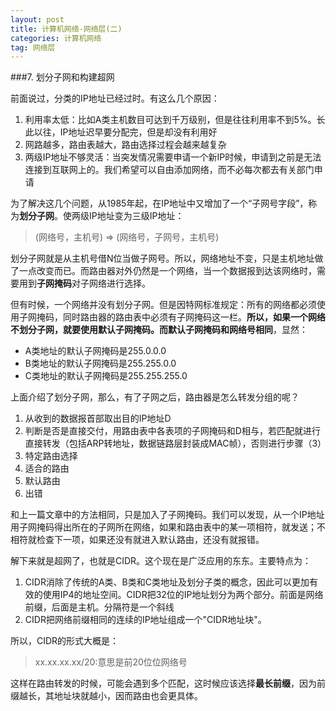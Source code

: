 ```yaml
---
layout: post
title: 计算机网络-网络层(二)
categories: 计算机网络
tag: 网络层
---
```


###7. 划分子网和构建超网

前面说过，分类的IP地址已经过时。有这么几个原因：

1. 利用率太低：比如A类主机数目可达到千万级别，但是往往利用率不到5%。长此以往，IP地址迟早要分配完，但是却没有利用好
2. 网路越多，路由表越大，路由选择过程会越来越复杂
3. 两级IP地址不够灵活：当突发情况需要申请一个新IP时候，申请到之前是无法连接到互联网上的。我们希望可以自由添加网络，而不必每次都去有关部门申请

为了解决这几个问题，从1985年起，在IP地址中又增加了一个“子网号字段”，称为**划分子网**。使两级IP地址变为三级IP地址：

> (网络号，主机号) => (网络号，子网号，主机号)

划分子网就是从主机号借N位当做子网号。所以，网络地址不变，只是主机地址做了一点改变而已。而路由器对外仍然是一个网络，当一个数据报到达该网络时，需要用到**子网掩码**对子网络进行选择。

但有时候，一个网络并没有划分子网。但是因特网标准规定：所有的网络都必须使用子网掩码，同时路由器的路由表中必须有子网掩码这一栏。**所以，如果一个网络不划分子网，就要使用默认子网掩码。而默认子网掩码和网络号相同**，显然：

* A类地址的默认子网掩码是255.0.0.0
* B类地址的默认子网掩码是255.255.0.0
* C类地址的默认子网掩码是255.255.255.0

上面介绍了划分子网，那么，有了子网之后，路由器是怎么转发分组的呢？

1. 从收到的数据报首部取出目的IP地址D
2. 判断是否是直接交付，用路由表中各表项的子网掩码和D相与，若匹配就进行直接转发（包括ARP转地址，数据链路层封装成MAC帧），否则进行步骤（3）
3. 特定路由选择
4. 适合的路由
5. 默认路由
6. 出错

和上一篇文章中的方法相同，只是加入了子网掩码。我们可以发现，从一个IP地址用子网掩码得出所在的子网所在网络，如果和路由表中的某一项相符，就发送；不相符就检查下一项，如果还没有就进入默认路由，还没有就报错。

解下来就是超网了，也就是CIDR。这个现在是广泛应用的东东。主要特点为：

1. CIDR消除了传统的A类、B类和C类地址及划分子类的概念，因此可以更加有效的使用IP4的地址空间。CIDR把32位的IP地址划分为两个部分。前面是网络前缀，后面是主机。分隔符是一个斜线
2. CIDR把网络前缀相同的连续的IP地址组成一个"CIDR地址块"。

所以，CIDR的形式大概是：

> xx.xx.xx.xx/20:意思是前20位位网络号

这样在路由转发的时候，可能会遇到多个匹配，这时候应该选择**最长前缀**，因为前缀越长，其地址块就越小，因而路由也会更具体。
